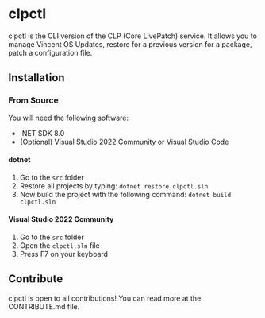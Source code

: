 # clpctl
clpctl is the CLI version of the CLP (Core LivePatch) service. It allows you to manage Vincent OS Updates, restore for a previous version for a package, patch a configuration file.

## Installation
### From Source
You will need the following software:
- .NET SDK 8.0
- (Optional) Visual Studio 2022 Community or Visual Studio Code

#### dotnet
1. Go to the ``src`` folder
2. Restore all projects by typing: ``dotnet restore clpctl.sln``
3. Now build the project with the following command: ``dotnet build clpctl.sln``

#### Visual Studio 2022 Community
1. Go to the ``src`` folder
2. Open the ``clpctl.sln`` file
3. Press F7 on your keyboard

## Contribute
clpctl is open to all contributions! You can read more at the CONTRIBUTE.md file.
